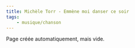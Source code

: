```yaml
---
title: Michèle Torr - Emmène moi danser ce soir
tags:
    - musique/chanson
---
```


Page créée automatiquement, mais vide.
